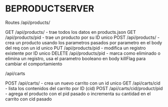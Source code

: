 
# BEPRODUCTSERVER

Routes
/api/products/

GET /api/products/ - trae todos los datos en products.json
GET /api/products/pid - trae un producto por su ID unico
POST /api/products/ - crea un producto usando los parametros pasados por parametro en el body del req con un id unico
PUT /api/products/pid - modifica un registro existente por ID unico
DELETE /api/products/pid - marca como eliminado o elimina un registro, usa el parametro booleano en body killFlag para cambiar el comportamiento

/api/carts

POST /api/carts/ - crea un nuevo carrito con un id unico
GET /api/carts/cid - lista los contenidos del carrito por ID (cid)
POST /api/carts/cid/product/pid - agrega el producto con el pid pasado o incrementa su cantidad en el carrito con cid pasado
